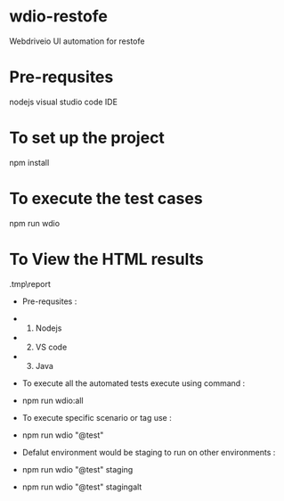 # wdio-restofe
Webdriveio UI automation for restofe

# Pre-requsites
nodejs 
visual studio code IDE

# To set up the project
npm install

# To execute the test cases
npm run wdio

# To View the HTML results
.tmp\report

* Pre-requsites :
* 1) Nodejs
* 2) VS code 
* 3) Java  

* To execute all the automated tests execute using command :
*   npm run wdio:all

* To execute specific scenario or tag use :
*   npm run wdio "@test"

* Defalut environment would be staging to run on other environments :
* npm run wdio "@test" staging
* npm run wdio "@test" stagingalt